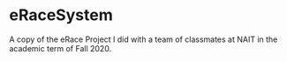 # eRaceSystem
A copy of the eRace Project I did with a team of classmates at NAIT in the academic term of Fall 2020. 
